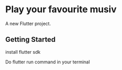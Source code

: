 # Play your favourite musiv

A new Flutter project.

## Getting Started

install flutter sdk

Do flutter run command in your terminal
